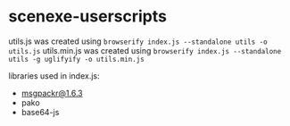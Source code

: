 # scenexe-userscripts

utils.js was created using `browserify index.js --standalone utils -o utils.js`
utils.min.js was created using `browserify index.js --standalone utils -g uglifyify -o utils.min.js`

libraries used in index.js:
- msgpackr@1.6.3
- pako
- base64-js
